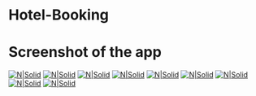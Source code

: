 # Hotel-Booking


# Screenshot of the app
[![N|Solid](https://i.ibb.co/Scd1k9k/Webp-net-resizeimage.jpg)](https://i.ibb.co/Scd1k9k/Webp-net-resizeimage.jpg)
[![N|Solid](https://i.ibb.co/zHxVtm8/Webp-net-resizeimage-3.jpg)](https://i.ibb.co/zHxVtm8/Webp-net-resizeimage-3.jpg)
[![N|Solid](https://i.ibb.co/BczQR35/Webp-net-resizeimage-2.jpg)](https://i.ibb.co/BczQR35/Webp-net-resizeimage-2.jpg)
[![N|Solid](https://i.ibb.co/pnY733H/Webp-net-resizeimage-8.jpg)](https://i.ibb.co/pnY733H/Webp-net-resizeimage-8.jpg)
[![N|Solid](https://i.ibb.co/TgCdMFb/Webp-net-resizeimage-4.jpg)](https://i.ibb.co/TgCdMFb/Webp-net-resizeimage-4.jpg)
[![N|Solid](https://i.ibb.co/L5GttWW/Webp-net-resizeimage-5.jpg)](https://i.ibb.co/L5GttWW/Webp-net-resizeimage-5.jpg)
[![N|Solid](https://i.ibb.co/z7gDJ3r/Webp-net-resizeimage-6.jpg)](https://i.ibb.co/z7gDJ3r/Webp-net-resizeimage-6.jpg)
[![N|Solid](https://i.ibb.co/RDmbLXY/Webp-net-resizeimage-1.jpg)](https://i.ibb.co/RDmbLXY/Webp-net-resizeimage-1.jpg)
[![N|Solid](https://i.ibb.co/ygV1sMW/Webp-net-resizeimage-7.jpg)](https://i.ibb.co/ygV1sMW/Webp-net-resizeimage-7.jpg)

